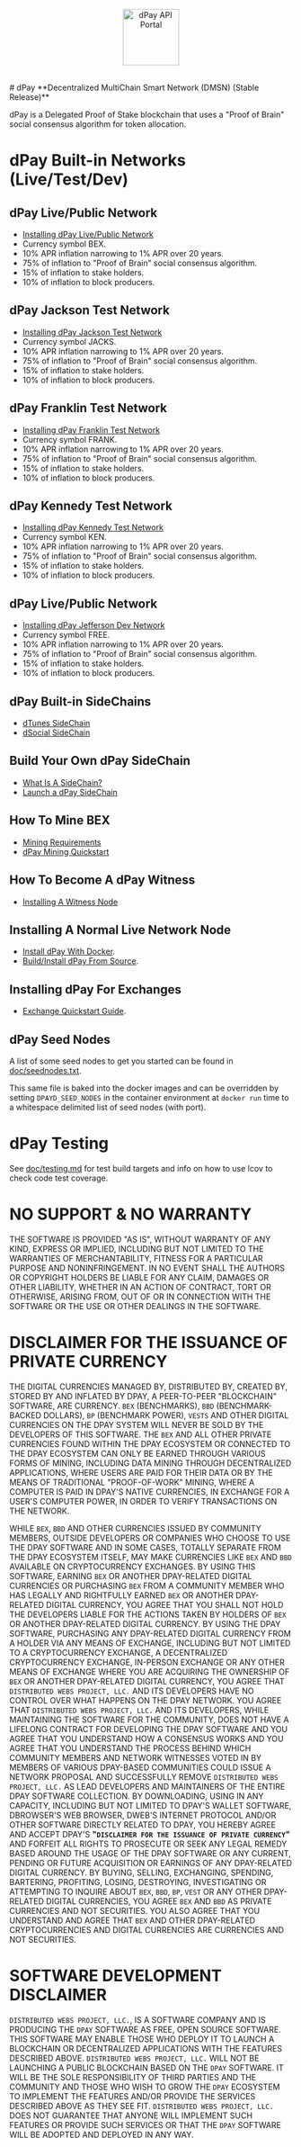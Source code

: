 <p align="center">
  <img src="https://github.com/dpays/dpay-desktop/raw/master/icon.png" alt="dPay API Portal" width="100">
  <br>
  <br>
</p>
# dPay
**Decentralized MultiChain Smart Network (DMSN) (Stable Release)**

dPay is a Delegated Proof of Stake blockchain that uses a "Proof of Brain" social consensus algorithm for token allocation.

# dPay Built-in Networks (Live/Test/Dev)

## dPay Live/Public Network
- [Installing dPay Live/Public Network](https://github.com/dpays/dpay/blob/master/doc/networks/dpay-live-network.md)
- Currency symbol BEX.
- 10% APR inflation narrowing to 1% APR over 20 years.
- 75% of inflation to "Proof of Brain" social consensus algorithm.
- 15% of inflation to stake holders.
- 10% of inflation to block producers.

## dPay Jackson Test Network
- [Installing dPay Jackson Test Network](https://github.com/dpays/dpay/blob/master/doc/networks/dpay-jackson-test-network.md)
- Currency symbol JACKS.
- 10% APR inflation narrowing to 1% APR over 20 years.
- 75% of inflation to "Proof of Brain" social consensus algorithm.
- 15% of inflation to stake holders.
- 10% of inflation to block producers.

## dPay Franklin Test Network
- [Installing dPay Franklin Test Network](https://github.com/dpays/dpay/blob/master/doc/networks/dpay-franklin-test-network.md)
- Currency symbol FRANK.
- 10% APR inflation narrowing to 1% APR over 20 years.
- 75% of inflation to "Proof of Brain" social consensus algorithm.
- 15% of inflation to stake holders.
- 10% of inflation to block producers.

## dPay Kennedy Test Network
- [Installing dPay Kennedy Test Network](https://github.com/dpays/dpay/blob/master/doc/networks/dpay-kennedy-test-network.md)
- Currency symbol KEN.
- 10% APR inflation narrowing to 1% APR over 20 years.
- 75% of inflation to "Proof of Brain" social consensus algorithm.
- 15% of inflation to stake holders.
- 10% of inflation to block producers.

## dPay Live/Public Network
- [Installing dPay Jefferson Dev Network](https://github.com/dpays/dpay/blob/master/doc/networks/dpay-jefferson-dev-network.md)
- Currency symbol FREE.
- 10% APR inflation narrowing to 1% APR over 20 years.
- 75% of inflation to "Proof of Brain" social consensus algorithm.
- 15% of inflation to stake holders.
- 10% of inflation to block producers.

## dPay Built-in SideChains
- [dTunes SideChain](https://github.com/dpays/dpay/blob/master/doc/sidechains/dtunes.md)
- [dSocial SideChain](https://github.com/dpays/dpay/blob/master/doc/sidechains/dsocial.md)

## Build Your Own dPay SideChain
- [What Is A SideChain?](https://github.com/dpays/dpay/blob/master/doc/sidechains/about-sidechains.md)
- [Launch a dPay SideChain](https://github.com/dpays/dpay/blob/master/doc/sidechains/launching-sidechains.md)

## How To Mine BEX
- [Mining Requirements](https://github.com/dpays/dpay/blob/master/doc/mining/requirements.md)
- [dPay Mining Quickstart](https://github.com/dpays/dpay/blob/master/doc/mining/quickstart.md)

## How To Become A dPay Witness
- [Installing A Witness Node](https://github.com/dpays/dpay/blob/master/doc/witness/installation.md)

## Installing A Normal Live Network Node
- [Install dPay With Docker](https://github.com/dpays/dpay/blob/master/doc/install/live/docker.md).
- [Build/Install dPay From Source](https://github.com/dpays/dpay/blob/master/doc/install/live/install.md).

## Installing dPay For Exchanges
- [Exchange Quickstart Guide](https://github.com/dpays/dpay/blob/master/doc/exchangequickstart.md).

## dPay Seed Nodes
A list of some seed nodes to get you started can be found in [doc/seednodes.txt](doc/seednodes.txt).

This same file is baked into the docker images and can be overridden by setting `DPAYD_SEED_NODES` in the container environment at `docker run` time to a whitespace delimited list of seed nodes (with port).

# dPay Testing
See [doc/testing.md](doc/testing.md) for test build targets and info on how to use lcov to check code test coverage.


# NO SUPPORT & NO WARRANTY
THE SOFTWARE IS PROVIDED "AS IS", WITHOUT WARRANTY OF ANY KIND, EXPRESS OR IMPLIED, INCLUDING BUT NOT LIMITED TO THE WARRANTIES OF MERCHANTABILITY,
FITNESS FOR A PARTICULAR PURPOSE AND NONINFRINGEMENT. IN NO EVENT SHALL THE AUTHORS OR COPYRIGHT HOLDERS BE LIABLE FOR ANY CLAIM, DAMAGES OR OTHER LIABILITY, WHETHER IN AN ACTION OF CONTRACT, TORT OR OTHERWISE, ARISING FROM, OUT OF OR IN CONNECTION WITH THE SOFTWARE OR THE USE OR OTHER DEALINGS IN THE SOFTWARE.

# DISCLAIMER FOR THE ISSUANCE OF PRIVATE CURRENCY
THE DIGITAL CURRENCIES MANAGED BY, DISTRIBUTED BY, CREATED BY, STORED BY AND INFLATED BY DPAY, A PEER-TO-PEER "BLOCKCHAIN" SOFTWARE, ARE CURRENCY. `BEX` (BENCHMARKS), `BBD` (BENCHMARK-BACKED DOLLARS), `BP` (BENCHMARK POWER), `VESTS` AND OTHER DIGITAL CURRENCIES ON THE DPAY SYSTEM WILL NEVER BE SOLD BY THE DEVELOPERS OF THIS SOFTWARE. THE `BEX` AND ALL OTHER PRIVATE CURRENCIES FOUND WITHIN THE DPAY ECOSYSTEM OR CONNECTED TO THE DPAY ECOSYSTEM CAN ONLY BE EARNED THROUGH VARIOUS FORMS OF MINING, INCLUDING DATA MINING THROUGH DECENTRALIZED APPLICATIONS, WHERE USERS ARE PAID FOR THEIR DATA OR BY THE MEANS OF TRADITIONAL "PROOF-OF-WORK" MINING, WHERE A COMPUTER IS PAID IN DPAY'S NATIVE CURRENCIES, IN EXCHANGE FOR A USER'S COMPUTER POWER, IN ORDER TO VERIFY TRANSACTIONS ON THE NETWORK.

WHILE `BEX`, `BBD` AND OTHER CURRENCIES ISSUED BY COMMUNITY MEMBERS, OUTSIDE DEVELOPERS OR COMPANIES WHO CHOOSE TO USE THE DPAY SOFTWARE AND IN SOME CASES, TOTALLY SEPARATE FROM THE DPAY ECOSYSTEM ITSELF, MAY MAKE CURRENCIES LIKE `BEX` AND `BBD` AVAILABLE ON CRYPTOCURRENCY EXCHANGES. BY USING THIS SOFTWARE, EARNING `BEX` OR ANOTHER DPAY-RELATED DIGITAL CURRENCIES OR PURCHASING `BEX` FROM A COMMUNITY MEMBER WHO HAS LEGALLY AND RIGHTFULLY EARNED `BEX` OR ANOTHER DPAY-RELATED DIGITAL CURRENCY, YOU AGREE THAT YOU SHALL NOT HOLD THE DEVELOPERS LIABLE FOR THE ACTIONS TAKEN BY HOLDERS OF `BEX` OR ANOTHER DPAY-RELATED DIGITAL CURRENCY. BY USING THE DPAY SOFTWARE, PURCHASING ANY DPAY-RELATED DIGITAL CURRENCY FROM A HOLDER VIA ANY MEANS OF EXCHANGE, INCLUDING BUT NOT LIMITED TO A CRYPTOCURRENCY EXCHANGE, A DECENTRALIZED CRYPTOCURRENCY EXCHANGE, IN-PERSON EXCHANGE OR ANY OTHER MEANS OF EXCHANGE WHERE YOU ARE ACQUIRING THE OWNERSHIP OF `BEX` OR ANOTHER DPAY-RELATED DIGITAL CURRENCY, YOU AGREE THAT `DISTRIBUTED WEBS PROJECT, LLC.` AND ITS DEVELOPERS HAVE NO CONTROL OVER WHAT HAPPENS ON THE DPAY NETWORK. YOU AGREE THAT `DISTRIBUTED WEBS PROJECT, LLC.` AND ITS DEVELOPERS, WHILE MAINTAINING THE SOFTWARE FOR THE COMMUNITY, DOES NOT HAVE A LIFELONG CONTRACT FOR DEVELOPING THE DPAY SOFTWARE AND YOU AGREE THAT YOU UNDERSTAND HOW A CONSENSUS WORKS AND YOU AGREE THAT YOU UNDERSTAND THE PROCESS BEHIND WHICH COMMUNITY MEMBERS AND NETWORK WITNESSES VOTED IN BY MEMBERS OF VARIOUS DPAY-BASED COMMUNITIES COULD ISSUE A NETWORK PROPOSAL AND SUCCESSFULLY REMOVE `DISTRIBUTED WEBS PROJECT, LLC.` AS LEAD DEVELOPERS AND MAINTAINERS OF THE ENTIRE DPAY SOFTWARE COLLECTION. BY DOWNLOADING, USING IN ANY CAPACITY, INCLUDING BUT NOT LIMITED TO DPAY'S WALLET SOFTWARE, DBROWSER'S WEB BROWSER, DWEB'S INTERNET PROTOCOL AND/OR OTHER SOFTWARE DIRECTLY RELATED TO DPAY, YOU HEREBY AGREE AND ACCEPT DPAY'S **"`DISCLAIMER FOR THE ISSUANCE OF PRIVATE CURRENCY`"** AND FORFEIT ALL RIGHTS TO PROSECUTE OR SEEK ANY LEGAL REMEDY BASED AROUND THE USAGE OF THE DPAY SOFTWARE OR ANY CURRENT, PENDING OR FUTURE ACQUISITION OR EARNINGS OF ANY DPAY-RELATED DIGITAL CURRENCY. BY BUYING, SELLING, EXCHANGING, SPENDING, BARTERING, PROFITING, LOSING,  DESTROYING, INVESTIGATING OR ATTEMPTING TO INQUIRE ABOUT `BEX`, `BBD`, `BP`,  `VEST` OR ANY OTHER DPAY-RELATED DIGITAL CURRENCIES, YOU AGREE `BEX` AND  `BBD` AS PRIVATE CURRENCIES AND NOT SECURITIES. YOU ALSO AGREE THAT YOU UNDERSTAND AND AGREE THAT `BEX` AND OTHER DPAY-RELATED CRYPTOCURRENCIES AND DIGITAL CURRENCIES ARE CURRENCIES AND NOT SECURITIES.


# SOFTWARE DEVELOPMENT DISCLAIMER
`DISTRIBUTED WEBS PROJECT, LLC.`, IS A SOFTWARE COMPANY AND IS PRODUCING THE `DPAY` SOFTWARE AS FREE, OPEN SOURCE SOFTWARE. THIS SOFTWARE MAY ENABLE THOSE WHO DEPLOY IT TO LAUNCH A BLOCKCHAIN OR DECENTRALIZED APPLICATIONS WITH THE FEATURES DESCRIBED ABOVE. `DISTRIBUTED WEBS PROJECT, LLC.` WILL NOT BE LAUNCHING A PUBLIC BLOCKCHAIN BASED ON THE `DPAY` SOFTWARE. IT WILL BE THE SOLE RESPONSIBILITY OF THIRD PARTIES AND THE COMMUNITY AND THOSE WHO WISH TO GROW THE `DPAY` ECOSYSTEM TO IMPLEMENT THE FEATURES AND/OR PROVIDE THE SERVICES DESCRIBED ABOVE AS THEY SEE FIT. `DISTRIBUTED WEBS PROJECT, LLC.` DOES NOT GUARANTEE THAT ANYONE WILL IMPLEMENT SUCH FEATURES OR PROVIDE SUCH SERVICES OR THAT THE `DPAY` SOFTWARE WILL BE ADOPTED AND DEPLOYED IN ANY WAY.
